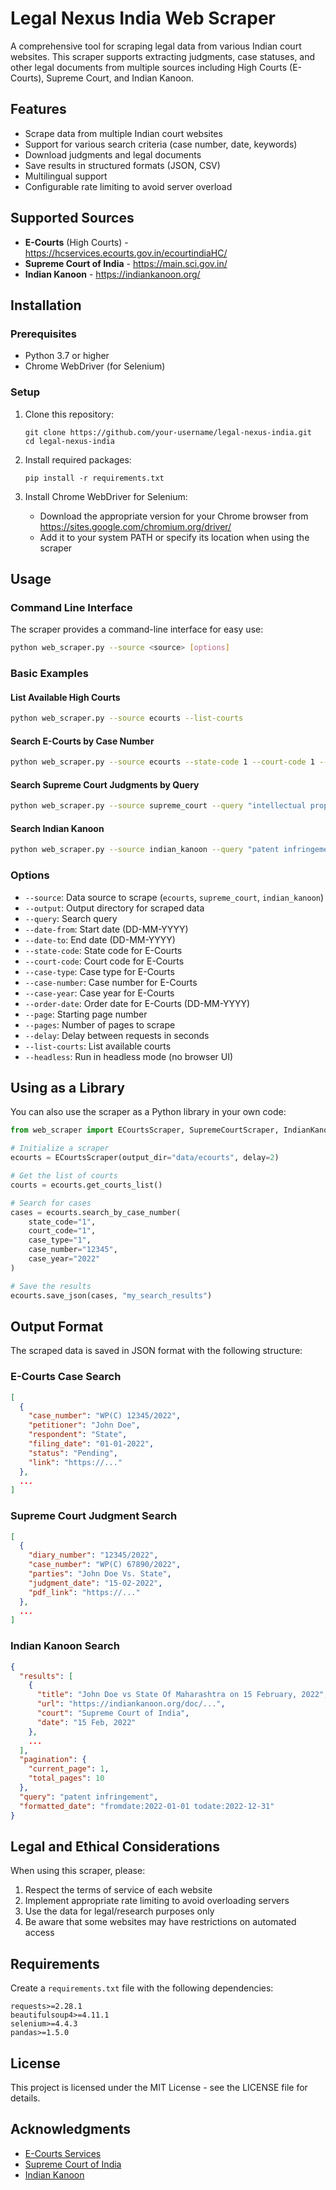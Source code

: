 # Legal Nexus India Web Scraper

A comprehensive tool for scraping legal data from various Indian court websites. This scraper supports extracting judgments, case statuses, and other legal documents from multiple sources including High Courts (E-Courts), Supreme Court, and Indian Kanoon.

## Features

- Scrape data from multiple Indian court websites
- Support for various search criteria (case number, date, keywords)
- Download judgments and legal documents
- Save results in structured formats (JSON, CSV)
- Multilingual support
- Configurable rate limiting to avoid server overload

## Supported Sources

- **E-Courts** (High Courts) - https://hcservices.ecourts.gov.in/ecourtindiaHC/
- **Supreme Court of India** - https://main.sci.gov.in/
- **Indian Kanoon** - https://indiankanoon.org/

## Installation

### Prerequisites

- Python 3.7 or higher
- Chrome WebDriver (for Selenium)

### Setup

1. Clone this repository:
   ```
   git clone https://github.com/your-username/legal-nexus-india.git
   cd legal-nexus-india
   ```

2. Install required packages:
   ```
   pip install -r requirements.txt
   ```

3. Install Chrome WebDriver for Selenium:
   - Download the appropriate version for your Chrome browser from https://sites.google.com/chromium.org/driver/
   - Add it to your system PATH or specify its location when using the scraper

## Usage

### Command Line Interface

The scraper provides a command-line interface for easy use:

```bash
python web_scraper.py --source <source> [options]
```

### Basic Examples

#### List Available High Courts

```bash
python web_scraper.py --source ecourts --list-courts
```

#### Search E-Courts by Case Number

```bash
python web_scraper.py --source ecourts --state-code 1 --court-code 1 --case-type 1 --case-number 12345 --case-year 2022
```

#### Search Supreme Court Judgments by Query

```bash
python web_scraper.py --source supreme_court --query "intellectual property" --date-from 01-01-2022 --date-to 31-12-2022 --pages 5
```

#### Search Indian Kanoon

```bash
python web_scraper.py --source indian_kanoon --query "patent infringement" --date-from 01-01-2022 --date-to 31-12-2022 --pages 3
```

### Options

- `--source`: Data source to scrape (`ecourts`, `supreme_court`, `indian_kanoon`)
- `--output`: Output directory for scraped data
- `--query`: Search query
- `--date-from`: Start date (DD-MM-YYYY)
- `--date-to`: End date (DD-MM-YYYY)
- `--state-code`: State code for E-Courts
- `--court-code`: Court code for E-Courts
- `--case-type`: Case type for E-Courts
- `--case-number`: Case number for E-Courts
- `--case-year`: Case year for E-Courts
- `--order-date`: Order date for E-Courts (DD-MM-YYYY)
- `--page`: Starting page number
- `--pages`: Number of pages to scrape
- `--delay`: Delay between requests in seconds
- `--list-courts`: List available courts
- `--headless`: Run in headless mode (no browser UI)

## Using as a Library

You can also use the scraper as a Python library in your own code:

```python
from web_scraper import ECourtsScraper, SupremeCourtScraper, IndianKanoonScraper

# Initialize a scraper
ecourts = ECourtsScraper(output_dir="data/ecourts", delay=2)

# Get the list of courts
courts = ecourts.get_courts_list()

# Search for cases
cases = ecourts.search_by_case_number(
    state_code="1", 
    court_code="1", 
    case_type="1", 
    case_number="12345", 
    case_year="2022"
)

# Save the results
ecourts.save_json(cases, "my_search_results")
```

## Output Format

The scraped data is saved in JSON format with the following structure:

### E-Courts Case Search

```json
[
  {
    "case_number": "WP(C) 12345/2022",
    "petitioner": "John Doe",
    "respondent": "State",
    "filing_date": "01-01-2022",
    "status": "Pending",
    "link": "https://..."
  },
  ...
]
```

### Supreme Court Judgment Search

```json
[
  {
    "diary_number": "12345/2022",
    "case_number": "WP(C) 67890/2022",
    "parties": "John Doe Vs. State",
    "judgment_date": "15-02-2022",
    "pdf_link": "https://..."
  },
  ...
]
```

### Indian Kanoon Search

```json
{
  "results": [
    {
      "title": "John Doe vs State Of Maharashtra on 15 February, 2022",
      "url": "https://indiankanoon.org/doc/...",
      "court": "Supreme Court of India",
      "date": "15 Feb, 2022"
    },
    ...
  ],
  "pagination": {
    "current_page": 1,
    "total_pages": 10
  },
  "query": "patent infringement",
  "formatted_date": "fromdate:2022-01-01 todate:2022-12-31"
}
```

## Legal and Ethical Considerations

When using this scraper, please:

1. Respect the terms of service of each website
2. Implement appropriate rate limiting to avoid overloading servers
3. Use the data for legal/research purposes only
4. Be aware that some websites may have restrictions on automated access

## Requirements

Create a `requirements.txt` file with the following dependencies:

```
requests>=2.28.1
beautifulsoup4>=4.11.1
selenium>=4.4.3
pandas>=1.5.0
```

## License

This project is licensed under the MIT License - see the LICENSE file for details.

## Acknowledgments

- [E-Courts Services](https://hcservices.ecourts.gov.in/ecourtindiaHC/)
- [Supreme Court of India](https://main.sci.gov.in/)
- [Indian Kanoon](https://indiankanoon.org/)
